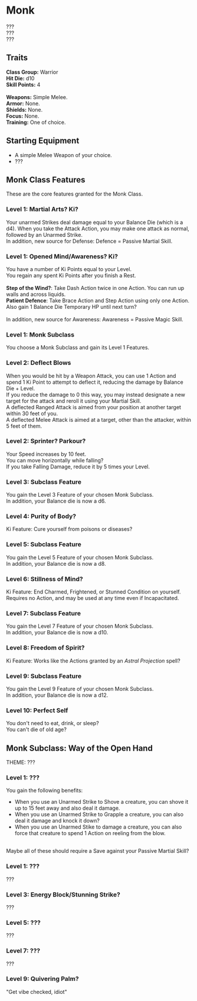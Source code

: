 # Monk
??? <br>
??? <br>
??? <br>

## Traits
**Class Group:** Warrior <br>
**Hit Die:** d10 <br>
**Skill Points:** 4 <br>
<br>
**Weapons:** Simple Melee. <br>
**Armor:** None. <br>
**Shields:** None. <br>
**Focus:** None. <br>
**Training:** One of choice. <br>

## Starting Equipment
+ A simple Melee Weapon of your choice.
+ ???

## Monk Class Features
These are the core features granted for the Monk Class.

### Level 1: Martial Arts? Ki?
Your unarmed Strikes deal damage equal to your Balance Die (which is a d4). When you take the Attack Action, you may make one attack as normal, followed by an Unarmed Strike.<br>
In addition, new source for Defense: Defence = Passive Martial Skill.

### Level 1: Opened Mind/Awareness? Ki?
You have a number of Ki Points equal to your Level. <br>
You regain any spent Ki Points after you finish a Rest.
<br><br>
**Step of the Wind?**: Take Dash Action twice in one Action. You can run up walls and across liquids. <br>
**Patient Defence**: Take Brace Action and Step Action using only one Action. Also gain 1 Balance Die Temporary HP until next turn? <br>
<br>
In addition, new source for Awareness: Awareness = Passive Magic Skill.

### Level 1: Monk Subclass
You choose a Monk Subclass and gain its Level 1 Features.

### Level 2: Deflect Blows
When you would be hit by a Weapon Attack, you can use 1 Action and spend 1 Ki Point to attempt to deflect it, reducing the damage by Balance Die + Level. <br>
If you reduce the damage to 0 this way, you may instead designate a new target for the attack and reroll it using your Martial Skill. <br>
A deflected Ranged Attack is aimed from your position at another target within 30 feet of you. <br>
A deflected Melee Attack is aimed at a target, other than the attacker, within 5 feet of them. <br>

### Level 2: Sprinter? Parkour?
Your Speed increases by 10 feet. <br>
You can move horizontally while falling? <br>
If you take Falling Damage, reduce it by 5 times your Level.

### Level 3: Subclass Feature
You gain the Level 3 Feature of your chosen Monk Subclass.<br>
In addition, your Balance die is now a d6.

### Level 4: Purity of Body?
Ki Feature: Cure yourself from poisons or diseases?

### Level 5: Subclass Feature
You gain the Level 5 Feature of your chosen Monk Subclass.<br>
In addition, your Balance die is now a d8.

### Level 6: Stillness of Mind?
Ki Feature: End Charmed, Frightened, or Stunned Condition on yourself. Requires no Action, and may be used at any time even if Incapacitated.

### Level 7: Subclass Feature
You gain the Level 7 Feature of your chosen Monk Subclass.<br>
In addition, your Balance die is now a d10.

### Level 8: Freedom of Spirit?
Ki Feature: Works like the Actions granted by an *Astral Projection* spell?

### Level 9: Subclass Feature
You gain the Level 9 Feature of your chosen Monk Subclass. <br>
In addition, your Balance die is now a d12.

### Level 10: Perfect Self
You don't need to eat, drink, or sleep? <br>
You can't die of old age?

## Monk Subclass: Way of the Open Hand
THEME: ???

### Level 1: ???
You gain the following benefits:
+ When you use an Unarmed Strike to Shove a creature, you can shove it up to 15 feet away and also deal it damage.
+ When you use an Unarmed Strike to Grapple a creature, you can also deal it damage and knock it down?
+ When you use an Unarmed Stike to damage a creature, you can also force that creature to spend 1 Action on reeling from the blow.
<br>
Maybe all of these should require a Save against your Passive Martial Skill?

### Level 1: ???
???

### Level 3: Energy Block/Stunning Strike?
???

### Level 5: ???
???

### Level 7: ???
???

### Level 9: Quivering Palm?
"Get vibe checked, idiot"